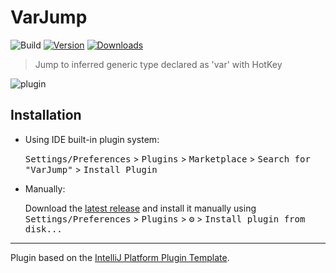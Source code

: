 # VarJump

![Build](https://github.com/tomoki1207/VarJump/workflows/Build/badge.svg)
[![Version](https://img.shields.io/jetbrains/plugin/v/PLUGIN_ID.svg)](https://plugins.jetbrains.com/plugin/18107)
[![Downloads](https://img.shields.io/jetbrains/plugin/d/PLUGIN_ID.svg)](https://plugins.jetbrains.com/plugin/18107)

> Jump to inferred generic type declared as 'var' with HotKey

<!-- Plugin description -->
![plugin](https://user-images.githubusercontent.com/3643499/143617967-fddab990-f3d1-47d5-9bb0-a6a552ebdd72.gif)

<!-- Plugin description end -->

## Installation

- Using IDE built-in plugin system:
  
  <kbd>Settings/Preferences</kbd> > <kbd>Plugins</kbd> > <kbd>Marketplace</kbd> > <kbd>Search for "VarJump"</kbd> >
  <kbd>Install Plugin</kbd>
  
- Manually:

  Download the [latest release](https://github.com/tomoki1207/VarJump/releases/latest) and install it manually using
  <kbd>Settings/Preferences</kbd> > <kbd>Plugins</kbd> > <kbd>⚙️</kbd> > <kbd>Install plugin from disk...</kbd>


---
Plugin based on the [IntelliJ Platform Plugin Template][template].

[template]: https://github.com/JetBrains/intellij-platform-plugin-template
